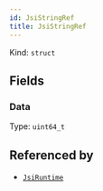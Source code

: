 ```yaml
---
id: JsiStringRef
title: JsiStringRef
---
```


Kind: `struct`

## Fields
### Data
Type: `uint64_t`



## Referenced by
- [`JsiRuntime`](JsiRuntime)

